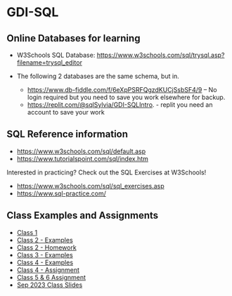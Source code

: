 # GDI-SQL


## Online Databases for learning
- W3Schools SQL Database: https://www.w3schools.com/sql/trysql.asp?filename=trysql_editor

- The following 2 databases are the same schema, but in.
  - https://www.db-fiddle.com/f/6eXpPSRFQgzdKUCjSsbSF4/9 – No login required but you need to save you work elsewhere for backup.
  - https://replit.com/@sqlSylvia/GDI-SQLIntro. - replit you need an account to save your work

## SQL Reference information
- https://www.w3schools.com/sql/default.asp
- https://www.tutorialspoint.com/sql/index.htm

Interested in practicing?  Check out the SQL Exercises at W3Schools!

- https://www.w3schools.com/sql/sql_exercises.asp
- https://www.sql-practice.com/


## Class Examples and Assignments

- [Class 1](https://github.com/sqlsylvia/GDI-SQL/blob/main/Class1-Examples.md)
- [Class 2 - Examples](https://github.com/sqlsylvia/GDI-SQL/blob/main/Class2-Examples.md)
- [Class 2 - Homework](https://github.com/sqlsylvia/GDI-SQL/blob/main/Class2-HomeWork.md)
- [Class 3 - Examples](https://github.com/sqlsylvia/GDI-SQL/blob/main/Class3-Examples.md)
- [Class 4 - Examples](https://github.com/sqlsylvia/GDI-SQL/blob/main/Class4-Examples.md)
- [Class 4 - Assignment](https://github.com/sqlsylvia/GDI-SQL/blob/main/Class4-Assignment.md)
- [Class 5 & 6 Assignment](https://github.com/sqlsylvia/GDI-SQL/blob/main/Class-5-6-Assignment.md)
- [Sep 2023 Class Slides](https://github.com/sqlsylvia/GDI-SQL/tree/main/2023-Sep-Slides)
